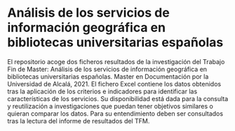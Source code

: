 # Análisis de los servicios de información geográfica en bibliotecas universitarias españolas 
El repositorio acoge dos ficheros resultados de la investigación del Trabajo Fin de Master: Análisis de los servicios de información geográfica en bibliotecas universitarias españolas. Master en Documentación por la Universidad de Alcalá, 2021. El fichero Excel contiene los datos obtenidos tras la aplicación de los criterios e indicadores para identificar las características de los servicios. Su disponibilidad está dada para la consulta y reutilización a investigaciones que puedan tener objetivos similares o quieran comparar los datos. Para su entendimiento deben ser consultados tras la lectura del informe de resultados del TFM.
